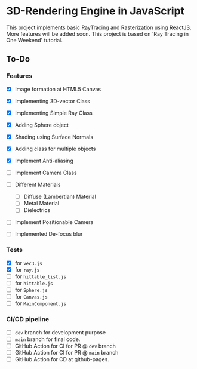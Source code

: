# 3D-Rendering Engine in JavaScript

This project implements basic RayTracing and Rasterization using ReactJS. More features will be added soon. This project is based on 'Ray Tracing in One Weekend' tutorial.

## To-Do

### Features
- [X] Image formation at HTML5 Canvas
- [X] Implementing 3D-vector Class
- [X] Implementing Simple Ray Class
- [X] Adding Sphere object 
- [X] Shading using Surface Normals
- [X] Adding class for multiple objects 
- [X] Implement Anti-aliasing 
- [ ] Implement Camera Class 
- [ ] Different Materials 
  - [ ] Diffuse (Lambertian) Material
  - [ ] Metal Material
  - [ ] Dielectrics
- [ ] Implement Positionable Camera
- [ ] Implemented De-focus blur


### Tests
- [X] for `vec3.js`
- [X] for `ray.js`
- [ ] for `hittable_list.js`
- [ ] for `hittable.js`
- [ ] for `Sphere.js`
- [ ] for `Canvas.js`
- [ ] for `MainComponent.js`

### CI/CD pipeline
- [ ] `dev` branch for development purpose
- [ ] `main` branch for final code.
- [ ] GitHub Action for CI for PR @ `dev` branch
- [ ] GitHub Action for CI for PR @ `main` branch
- [ ] GitHub Action for CD at github-pages.
